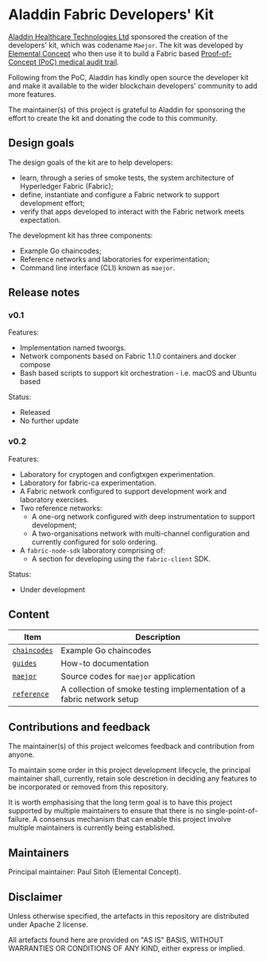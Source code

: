 # Aladdin Fabric Developers' Kit

[Aladdin Healthcare Technologies Ltd](https://aladdinid.com/) sponsored the creation of the developers' kit, which was codename `Maejor`. The kit was developed by [Elemental Concept](http://elementalconcept.com/) who then use it to build a Fabric based [Proof-of-Concept (PoC) medical audit trail](https://www.youtube.com/watch?v=vJmhwymh-eU). 

Following from the PoC, Aladdin has kindly open source the developer kit and make it available to the wider blockchain developers' community to add more features.

The maintainer(s) of this project is grateful to Aladdin for sponsoring the effort to create the kit and donating the code to this community.

## Design goals

The design goals of the kit are to help developers:

* learn, through a series of smoke tests, the system architecture of Hyperledger Fabric (Fabric);
* define, instantiate and configure a Fabric network to support development effort;
* verify that apps developed to interact with the Fabric network meets expectation.

The development kit has three components:

* Example Go chaincodes;
* Reference networks and laboratories for experimentation;
* Command line interface (CLI) known as `maejor`.

## Release notes

### v0.1

Features:

* Implementation named twoorgs.
* Network components based on Fabric 1.1.0 containers and docker compose
* Bash based scripts to support kit orchestration - i.e. macOS and Ubuntu based

Status:

* Released
* No further update

### v0.2

Features:

* Laboratory for cryptogen and configtxgen experimentation.
* Laboratory for fabric-ca experimentation.
* A Fabric network configured to support development work and laboratory exercises.
* Two reference networks:
  * A one-org network configured with deep instrumentation to support development;
  * A two-organisations network with multi-channel configuration and currently configured for solo ordering.
* A `fabric-node-sdk` laboratory comprising of:
  * A section for developing using the `fabric-client` SDK.

Status:

* Under development

## Content

| Item | Description |
| --- | --- |
| [`chaincodes`](./chaincodes) | Example Go chaincodes |
| [`guides`](./guides/introduction.md) | How-to documentation |
| [`maejor`](./maejor) | Source codes for `maejor` application |
| [`reference`](./reference) | A collection of smoke testing implementation of a fabric network setup |

## Contributions and feedback

The maintainer(s) of this project welcomes feedback and contribution from anyone. 

To maintain some order in this project development lifecycle, the principal maintainer shall, currently, retain sole descretion in deciding any features to be incorporated or removed from this repository. 

It is worth emphasising that the long term goal is to have this project supported by multiple maintainers to ensure that there is no single-point-of-failure. A consensus mechanism that can enable this project involve multiple maintainers is currently being established.

## Maintainers

Principal maintainer: Paul Sitoh (Elemental Concept).

## Disclaimer

Unless otherwise specified, the artefacts in this repository are distributed under Apache 2 license.

All artefacts found here are provided on "AS IS" BASIS, WITHOUT WARRANTIES OR CONDITIONS OF ANY KIND, either express or implied.
